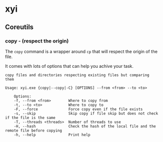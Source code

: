 # xyi

## Coreutils

### copy - (respect the origin)

The `copy` command is a wrapper around `cp` that will respect the origin of the file.

It comes with lots of options that can help you achive your task.

```
copy files and directories respecting existing files but comparing them

Usage: xyi.exe {copy|--copy|-C} [OPTIONS] --from <from> --to <to>

    Options:
    -f, --from <from>        Where to copy from
    -t, --to <to>            Where to copy to
    -F, --force              Force copy even if the file exists
    -s, --skip               Skip copy if file skip but does not check if the file is the same
    -T, --threads <threads>  Number of threads to use
    -H, --hash               Check the hash of the local file and the remote file before copying
    -h, --help               Print help

```